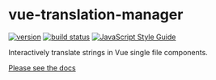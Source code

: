 # vue-translation-manager

[![version](https://badgen.net/npm/v/vue-translation-manager)](https://npm.im/vue-translation-manager)
[![build status](https://secure.travis-ci.org/cyon/vue-translation-manager.png)](http://travis-ci.org/cyon/vue-translation-manager)
[![JavaScript Style Guide](https://img.shields.io/badge/code_style-standard-brightgreen.svg)](https://standardjs.com)

Interactively translate strings in Vue single file components.

[Please see the docs](https://cyon.github.com/vue-translation-manager)
